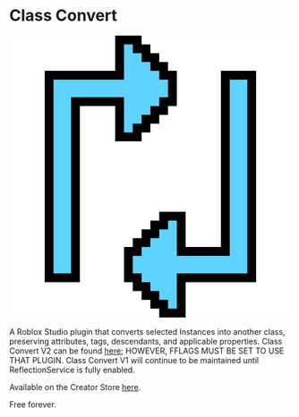 # Class Convert

![Class Convert](./Assets/ClassConvert.png)

A Roblox Studio plugin that converts selected Instances into another class, preserving attributes, tags, descendants, and applicable properties.
Class Convert V2 can be found [here](https://github.com/Skekdog/UNSTABLE-ClassConvert); HOWEVER, FFLAGS MUST BE SET TO USE THAT PLUGIN. Class Convert V1 will continue to be maintained until ReflectionService is fully enabled.

Available on the Creator Store [here](https://create.roblox.com/store/asset/17107089749).

Free forever.